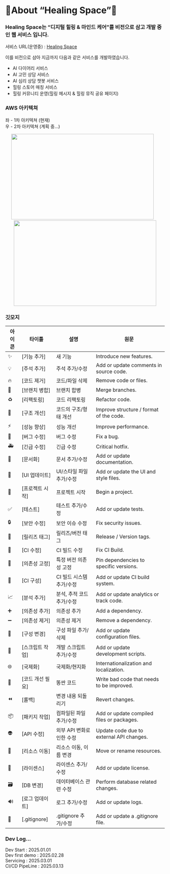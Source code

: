 # 🌿About “Healing Space”🌿

### Healing Space는 “디지털 힐링 & 마인드 케어”를 비전으로 삼고 개발 중인 웹 서비스 입니다.

서비스 URL(운영중) : [Healing Space](http://healing-space-front.s3-website.ap-northeast-2.amazonaws.com)


이를 비전으로 삼아 지금까지 다음과 같은 서비스를 개발하였습니다.

- AI 다이어리 서비스
- AI 고민 상담 서비스
- AI 심리 상담 챗봇 서비스
- 힐링 스토어 매칭 서비스
- 힐링 커뮤니티 운영(힐링 메시지 & 힐링 뮤직 공유 페이지)

### AWS 아키텍쳐
좌 - 1차 아키텍쳐 (현재)   
우 - 2차 아키텍쳐 (계획 중...)

<p align="center">
  <img src="https://github.com/user-attachments/assets/14934d84-ffb9-47b7-beba-29ff315a55a2" width="450" height ="270"/>
  &nbsp;&nbsp;&nbsp;
  <img src="https://github.com/user-attachments/assets/3bfadac8-59b4-48a8-85d0-d6aa2c57253d" width="450" height ="270"/>
</p>

### 깃모지

| 아이콘 | 타이틀 | 설명 | 원문 |
| --- | --- | --- | --- |
| ✨ | [기능 추가] | 새 기능 | Introduce new features. |
| 💡 | [주석 추가] | 주석 추가/수정 | Add or update comments in source code. |
| 🔥 | [코드 제거] | 코드/파일 삭제 | Remove code or files. |
| 🔀 | [브랜치 병합] | 브랜치 합병 | Merge branches. |
| ♻️ | [리팩토링] | 코드 리팩토링 | Refactor code. |
| 🎨 | [구조 개선] | 코드의 구조/형태 개선 | Improve structure / format of the code. |
| ⚡️ | [성능 향상] | 성능 개선 | Improve performance. |
| 🐛 | [버그 수정] | 버그 수정 | Fix a bug. |
| 🚑 | [긴급 수정] | 긴급 수정 | Critical hotfix. |
| 📝 | [문서화] | 문서 추가/수정 | Add or update documentation. |
| 💄 | [UI 업데이트] | UI/스타일 파일 추가/수정 | Add or update the UI and style files. |
| 🎉 | [프로젝트 시작] | 프로젝트 시작 | Begin a project. |
| ✅ | [테스트] | 테스트 추가/수정 | Add or update tests. |
| 🔒 | [보안 수정] | 보안 이슈 수정 | Fix security issues. |
| 🔖 | [릴리즈 태그] | 릴리즈/버전 태그 | Release / Version tags. |
| 💚 | [CI 수정] | CI 빌드 수정 | Fix CI Build. |
| 📌 | [의존성 고정] | 특정 버전 의존성 고정 | Pin dependencies to specific versions. |
| 👷 | [CI 구성] | CI 빌드 시스템 추가/수정 | Add or update CI build system. |
| 📈 | [분석 추가] | 분석, 추적 코드 추가/수정 | Add or update analytics or track code. |
| ➕ | [의존성 추가] | 의존성 추가 | Add a dependency. |
| ➖ | [의존성 제거] | 의존성 제거 | Remove a dependency. |
| 🔧 | [구성 변경] | 구성 파일 추가/삭제 | Add or update configuration files. |
| 🔨 | [스크립트 작업] | 개발 스크립트 추가/수정 | Add or update development scripts. |
| 🌐 | [국제화] | 국제화/현지화 | Internationalization and localization. |
| 💩 | [코드 개선 필요] | 똥싼 코드 | Write bad code that needs to be improved. |
| ⏪ | [롤백] | 변경 내용 되돌리기 | Revert changes. |
| 📦 | [패키지 작업] | 컴파일된 파일 추가/수정 | Add or update compiled files or packages. |
| 👽 | [API 수정] | 외부 API 변화로 인한 수정 | Update code due to external API changes. |
| 🚚 | [리소스 이동] | 리소스 이동, 이름 변경 | Move or rename resources. |
| 📄 | [라이센스] | 라이센스 추가/수정 | Add or update license. |
| 🗃 | [DB 변경] | 데이터베이스 관련 수정 | Perform database related changes. |
| 🔊 | [로그 업데이트] | 로그 추가/수정 | Add or update logs. |
| 🙈 | [.gitignore] | .gitignore 추가/수정 | Add or update a .gitignore file. |


### Dev Log... 

Dev Start : 2025.01.01  
Dev first demo : 2025.02.28  
Servicing : 2025.03.01  
CI/CD PipeLine : 2025.03.13  
